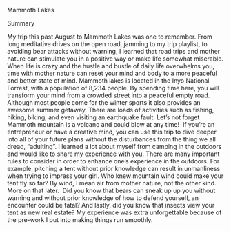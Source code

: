 Mammoth Lakes

Summary

My trip this past August to Mammoth Lakes was one to remember. From long meditative drives on the open road, jamming to my trip playlist, to avoiding bear attacks without warning, I learned that road trips and mother nature can stimulate you in a positive way or make life somewhat miserable. When life is crazy and the hustle and bustle of daily life overwhelms you, time with mother nature can reset your mind and body to a more peaceful and better state of mind. Mammoth lakes is located in the Inyo National Forrest, with a population of 8,234 people. By spending time here, you will transform your mind from a crowded street into a peaceful empty road. Although most people come for the winter sports it also provides an awesome summer getaway. There are loads of activities such as fishing, hiking, biking, and even visiting an earthquake fault. Let’s not forget Mammoth mountain is a volcano and could blow at any time!  If you’re an entrepreneur or have a creative mind, you can use this trip to dive deeper into all of your future plans without the disturbances from the thing we all dread, “adulting”. I learned a lot about myself from camping in the outdoors and would like to share my experience with you. There are many important rules to consider in order to enhance one’s experience in the outdoors. For example, pitching a tent without prior knowledge can result in unmanliness when trying to impress your girl. Who knew mountain wind could make your tent fly so far? By wind, I mean air from mother nature, not the other kind. More on that later.  Did you know that bears can sneak up up you without warning and without prior knowledge of how to defend yourself, an encounter could be fatal? And lastly, did you know that insects view your tent as new real estate? My experience was extra unforgettable because of the pre-work I put into making things run smoothly.
